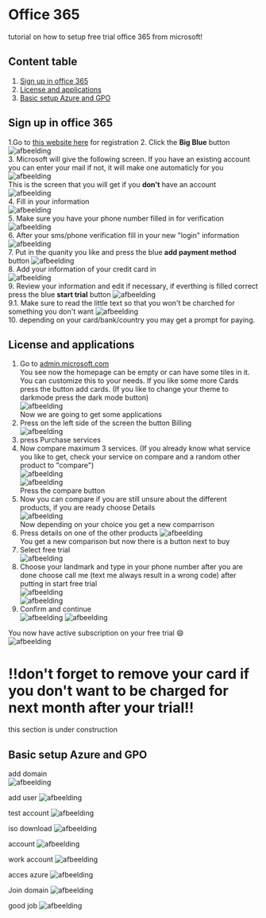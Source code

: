 # Office 365 
tutorial on how to setup free trial office 365 from microsoft!

## Content table
1. [Sign up in office 365](#Sign-up-in-office-365)
2. [License and applications](#License-and-applications)
3. [Basic setup Azure and GPO](#basic-setup-azure-and-gpo)

## Sign up in office 365  
1.Go to [this website here](https://www.microsoft.com/en-us/microsoft-365/microsoft-365-business-standard-one-month-trial) for registration
2. Click the **Big Blue** button
![afbeelding](https://user-images.githubusercontent.com/30397019/168060480-38b8cb16-4857-465d-bc1b-1c236f9d3f06.png)  
3. Microsoft will give the following screen. If you have an existing account you can enter your mail if not, it will make one automaticly for you  
![afbeelding](https://user-images.githubusercontent.com/30397019/168062026-408e1592-8383-4b60-ba50-2f2c938807c7.png)  
This is the screen that you will get if you **don't** have an account  
![afbeelding](https://user-images.githubusercontent.com/30397019/168063322-6d737fa3-e1a2-49f5-8817-67f333f657c6.png)  
4. Fill in your information  
![afbeelding](https://user-images.githubusercontent.com/30397019/168065179-8ee413fa-22a2-4053-a30d-5e6514ec23a2.png)  
5. Make sure you have  your phone number filled in for verification
![afbeelding](https://user-images.githubusercontent.com/30397019/168065559-82b056ac-4596-4215-a151-809088d07872.png)  
6. After your sms/phone verification fill in your new "login" information
![afbeelding](https://user-images.githubusercontent.com/30397019/168066385-11382a97-2226-47fa-a6ec-82d7095c6c8d.png)  
7. Put in the quanity you like and press the blue **add payment method** button
![afbeelding](https://user-images.githubusercontent.com/30397019/168066679-60490c43-d1cc-4975-b596-4670bcd94c85.png)  
8. Add your information of your credit card in  
![afbeelding](https://user-images.githubusercontent.com/30397019/168067024-23f4c952-7993-4ddd-91c3-13a94c9166eb.png)  
9. Review your information and edit if necessary, if everthing is filled correct press the blue **start trial** button
![afbeelding](https://user-images.githubusercontent.com/30397019/168068077-1b90c1a6-b3b2-4257-b84e-8ffa8d1f5fed.png)  
9.1. Make sure to read the little text so that you won't be charched for something you don't want
![afbeelding](https://user-images.githubusercontent.com/30397019/168069687-a137bc1b-0f5f-4240-8990-6a3657d070ae.png)  
10. depending on your card/bank/country you may get a prompt for paying.

## License and applications
1. Go to [admin.microsoft.com](https://admin.microsoft.com/)  
You see now the homepage can be empty or can have some tiles in it. You can customize this to your needs. If you like some more Cards press the button add cards. (If you like to change your theme to darkmode press the dark mode button)  
![afbeelding](https://user-images.githubusercontent.com/30397019/168074007-46c938d6-96a8-4056-856e-91a8e3d25915.png)  
Now we are going to get some applications
2. Press on the left side of the screen the button Billing  
![afbeelding](https://user-images.githubusercontent.com/30397019/168074994-396173d1-6ffe-4833-a685-02615aeeed76.png)  
3. press Purchase services
4. Now compare maximum 3 services. (If you already know what service you like to get, check your service on compare and a random other product to "compare")  
![afbeelding](https://user-images.githubusercontent.com/30397019/168075327-46f0bc09-145a-4116-8d5b-9d9b17be36ea.png)  
![afbeelding](https://user-images.githubusercontent.com/30397019/168075674-3851830a-8570-4545-87fe-6a0bbdf91eae.png)  
Press the compare button  
5. Now you can compare if you are still unsure about the different products, if you are ready choose Details  
![afbeelding](https://user-images.githubusercontent.com/30397019/168075897-79bd1677-2cbe-4986-b517-c45ee4dd8dbb.png)  
Now depending on your choice  you get a new comparrison
6. Press details on one of the other products
![afbeelding](https://user-images.githubusercontent.com/30397019/168076522-0dc28ba5-9d25-4b27-888a-e274dd5a8bf1.png)  
You get a new comparison but now there is a button next to buy  
7. Select free trial  
![afbeelding](https://user-images.githubusercontent.com/30397019/168076883-c5e76023-af35-41c7-afb1-3353f5c213ea.png)  
8. Choose your landmark and type in your phone number after you are done choose call me (text me always result in a wrong code) after putting in start free trial  
![afbeelding](https://user-images.githubusercontent.com/30397019/168077324-d9f4bc60-d4c5-45a0-b58b-c2428c4bac3d.png)  
![afbeelding](https://user-images.githubusercontent.com/30397019/168077616-7a27c954-a6f6-4dc1-9574-8903ca20f2f3.png)  
9. Confirm and continue  
![afbeelding](https://user-images.githubusercontent.com/30397019/168077692-64916695-a1e6-4936-a06d-ab2e89890760.png)
![afbeelding](https://user-images.githubusercontent.com/30397019/168078867-b520715e-7ece-4c47-a1f0-6d24622b0cec.png)  

You now have active subscription on your free trial :smile:  
![afbeelding](https://user-images.githubusercontent.com/30397019/168080432-d5a83d8f-c938-4b4c-a193-9584690889ab.png)  

# !!don't forget to remove your card if you don't want to be charged for next month after your trial!!  
this section is under construction
## Basic setup Azure and GPO

add domain  
![afbeelding](https://user-images.githubusercontent.com/30397019/168541087-343a8cd8-5ea7-46e4-bd95-989e78b3f873.png)

add user
![afbeelding](https://user-images.githubusercontent.com/30397019/168543480-14a2df8a-6afc-4d61-9656-438d22fb0e80.png)

test account
![afbeelding](https://user-images.githubusercontent.com/30397019/168547114-32a79d83-d259-4601-a446-e18562b3b20b.png)

iso download
![afbeelding](https://user-images.githubusercontent.com/30397019/168550769-a405ded9-110a-408b-9901-b42047f45a6f.png)

account
![afbeelding](https://user-images.githubusercontent.com/30397019/168555239-9688011c-5e6d-4414-9ae3-02405f78ac81.png)

work account
![afbeelding](https://user-images.githubusercontent.com/30397019/168555419-aad36957-b882-46a0-b0a8-f54b20e271d9.png)

acces azure
![afbeelding](https://user-images.githubusercontent.com/30397019/168555845-fb270749-6095-437a-9b15-8d463e6bc72a.png)

Join domain
![afbeelding](https://user-images.githubusercontent.com/30397019/168556565-f6e7d808-6250-4ca0-ba14-37760a6d52b6.png)

good job
![afbeelding](https://user-images.githubusercontent.com/30397019/168556850-01b5c8e4-7c0b-4f84-9f08-f79e37959f0d.png)




